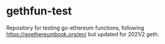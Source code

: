 # gethfun-test

Repository for testing go-ethereum functions, following https://goethereumbook.org/en/ but updated for 2021/2 geth. 
